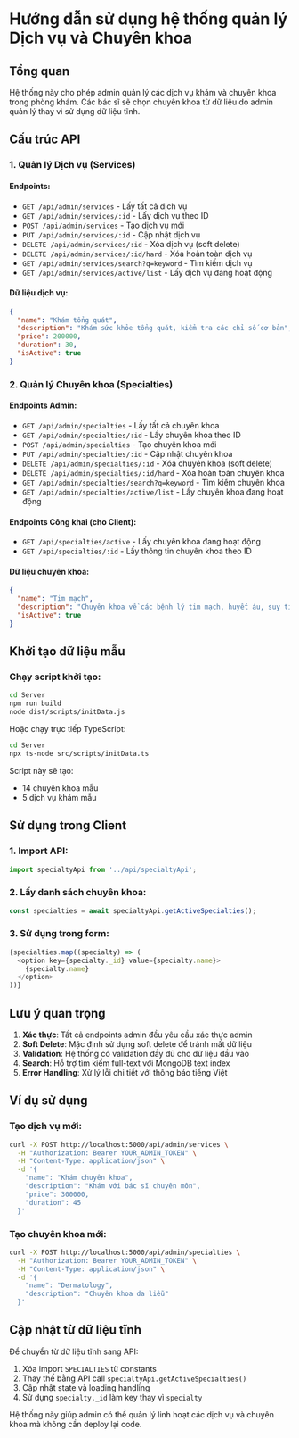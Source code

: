# Hướng dẫn sử dụng hệ thống quản lý Dịch vụ và Chuyên khoa

## Tổng quan
Hệ thống này cho phép admin quản lý các dịch vụ khám và chuyên khoa trong phòng khám. Các bác sĩ sẽ chọn chuyên khoa từ dữ liệu do admin quản lý thay vì sử dụng dữ liệu tĩnh.

## Cấu trúc API

### 1. Quản lý Dịch vụ (Services)

#### Endpoints:
- `GET /api/admin/services` - Lấy tất cả dịch vụ
- `GET /api/admin/services/:id` - Lấy dịch vụ theo ID
- `POST /api/admin/services` - Tạo dịch vụ mới
- `PUT /api/admin/services/:id` - Cập nhật dịch vụ
- `DELETE /api/admin/services/:id` - Xóa dịch vụ (soft delete)
- `DELETE /api/admin/services/:id/hard` - Xóa hoàn toàn dịch vụ
- `GET /api/admin/services/search?q=keyword` - Tìm kiếm dịch vụ
- `GET /api/admin/services/active/list` - Lấy dịch vụ đang hoạt động

#### Dữ liệu dịch vụ:
```json
{
  "name": "Khám tổng quát",
  "description": "Khám sức khỏe tổng quát, kiểm tra các chỉ số cơ bản",
  "price": 200000,
  "duration": 30,
  "isActive": true
}
```

### 2. Quản lý Chuyên khoa (Specialties)

#### Endpoints Admin:
- `GET /api/admin/specialties` - Lấy tất cả chuyên khoa
- `GET /api/admin/specialties/:id` - Lấy chuyên khoa theo ID
- `POST /api/admin/specialties` - Tạo chuyên khoa mới
- `PUT /api/admin/specialties/:id` - Cập nhật chuyên khoa
- `DELETE /api/admin/specialties/:id` - Xóa chuyên khoa (soft delete)
- `DELETE /api/admin/specialties/:id/hard` - Xóa hoàn toàn chuyên khoa
- `GET /api/admin/specialties/search?q=keyword` - Tìm kiếm chuyên khoa
- `GET /api/admin/specialties/active/list` - Lấy chuyên khoa đang hoạt động

#### Endpoints Công khai (cho Client):
- `GET /api/specialties/active` - Lấy chuyên khoa đang hoạt động
- `GET /api/specialties/:id` - Lấy thông tin chuyên khoa theo ID

#### Dữ liệu chuyên khoa:
```json
{
  "name": "Tim mạch",
  "description": "Chuyên khoa về các bệnh lý tim mạch, huyết áu, suy tim...",
  "isActive": true
}
```

## Khởi tạo dữ liệu mẫu

### Chạy script khởi tạo:
```bash
cd Server
npm run build
node dist/scripts/initData.js
```

Hoặc chạy trực tiếp TypeScript:
```bash
cd Server
npx ts-node src/scripts/initData.ts
```

Script này sẽ tạo:
- 14 chuyên khoa mẫu
- 5 dịch vụ khám mẫu

## Sử dụng trong Client

### 1. Import API:
```typescript
import specialtyApi from '../api/specialtyApi';
```

### 2. Lấy danh sách chuyên khoa:
```typescript
const specialties = await specialtyApi.getActiveSpecialties();
```

### 3. Sử dụng trong form:
```typescript
{specialties.map((specialty) => (
  <option key={specialty._id} value={specialty.name}>
    {specialty.name}
  </option>
))}
```

## Lưu ý quan trọng

1. **Xác thực**: Tất cả endpoints admin đều yêu cầu xác thực admin
2. **Soft Delete**: Mặc định sử dụng soft delete để tránh mất dữ liệu
3. **Validation**: Hệ thống có validation đầy đủ cho dữ liệu đầu vào
4. **Search**: Hỗ trợ tìm kiếm full-text với MongoDB text index
5. **Error Handling**: Xử lý lỗi chi tiết với thông báo tiếng Việt

## Ví dụ sử dụng

### Tạo dịch vụ mới:
```bash
curl -X POST http://localhost:5000/api/admin/services \
  -H "Authorization: Bearer YOUR_ADMIN_TOKEN" \
  -H "Content-Type: application/json" \
  -d '{
    "name": "Khám chuyên khoa",
    "description": "Khám với bác sĩ chuyên môn",
    "price": 300000,
    "duration": 45
  }'
```

### Tạo chuyên khoa mới:
```bash
curl -X POST http://localhost:5000/api/admin/specialties \
  -H "Authorization: Bearer YOUR_ADMIN_TOKEN" \
  -H "Content-Type: application/json" \
  -d '{
    "name": "Dermatology",
    "description": "Chuyên khoa da liễu"
  }'
```

## Cập nhật từ dữ liệu tĩnh

Để chuyển từ dữ liệu tĩnh sang API:

1. Xóa import `SPECIALTIES` từ constants
2. Thay thế bằng API call `specialtyApi.getActiveSpecialties()`
3. Cập nhật state và loading handling
4. Sử dụng `specialty._id` làm key thay vì `specialty`

Hệ thống này giúp admin có thể quản lý linh hoạt các dịch vụ và chuyên khoa mà không cần deploy lại code.

